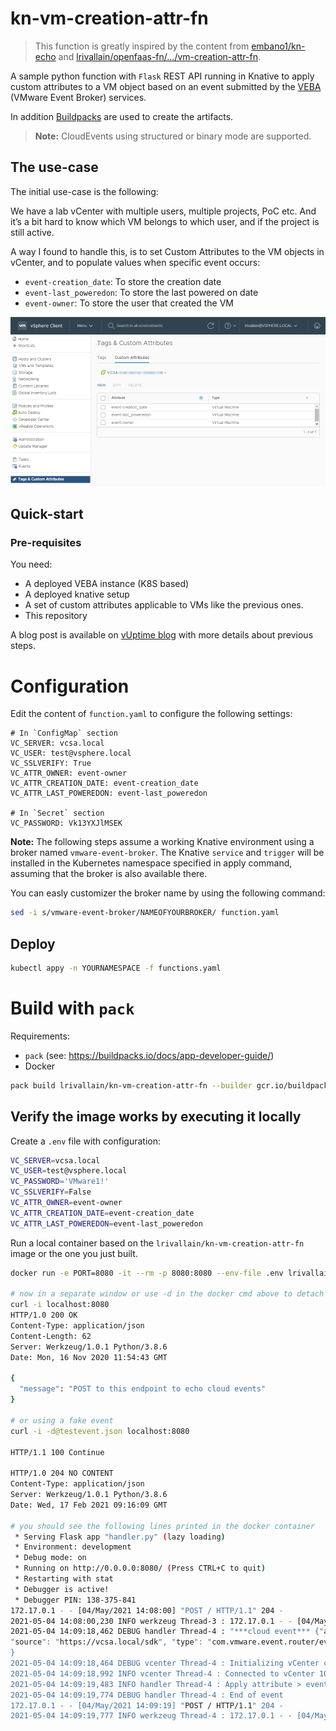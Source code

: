 # kn-vm-creation-attr-fn

> This function is greatly inspired by the content from [embano1/kn-echo](https://github.com/embano1/kn-echo) and
> [lrivallain/openfaas-fn/.../vm-creation-attr-fn](https://github.com/lrivallain/openfaas-fn/tree/master/vm-creation-attr-fn).

A sample python function with `Flask` REST API running in Knative to apply custom
attributes to a VM object based on an event submitted by the
[VEBA](https://vmweventbroker.io/) (VMware Event Broker) services.

In addition [Buildpacks](https://buildpacks.io) are used to create the
artifacts.

> **Note:** CloudEvents using structured or binary mode are supported.

## The use-case

The initial use-case is the following:

We have a lab vCenter with multiple users, multiple projects, PoC etc. And it’s a bit hard to know which VM belongs to which user, and if the project is still active.

A way I found to handle this, is to set Custom Attributes to the VM objects in vCenter, and to populate values when specific event occurs:

* `event-creation_date`: To store the creation date
* `event-last_poweredon`: To store the last powered on date
* `event-owner`: To store the user that created the VM

![Custom attributes](./images/custom_attributes.png)
## Quick-start

### Pre-requisites

You need:

* A deployed VEBA instance (K8S based)
* A deployed knative setup
* A set of custom attributes applicable to VMs like the previous ones.
* This repository

A blog post is available on [vUptime blog](TODO:) with more details about previous steps.

# Configuration

Edit the content of `function.yaml` to configure the following settings:

```
# In `ConfigMap` section
VC_SERVER: vcsa.local
VC_USER: test@vsphere.local
VC_SSLVERIFY: True
VC_ATTR_OWNER: event-owner
VC_ATTR_CREATION_DATE: event-creation_date
VC_ATTR_LAST_POWEREDON: event-last_poweredon

# In `Secret` section
VC_PASSWORD: Vk13YXJlMSEK
```

**Note:** The following steps assume a working Knative environment using a broker named
`vmware-event-broker`. The Knative `service` and `trigger` will be installed in the
Kubernetes namespace specified in apply command, assuming that the broker is also available
there.

You can easly customizer the broker name by using the following command:

```bash
sed -i s/vmware-event-broker/NAMEOFYOURBROKER/ function.yaml
```

## Deploy

```bash
kubectl appy -n YOURNAMESPACE -f functions.yaml
```

# Build with `pack`

Requirements:

- `pack` (see: https://buildpacks.io/docs/app-developer-guide/)
- Docker

```bash
pack build lrivallain/kn-vm-creation-attr-fn --builder gcr.io/buildpacks/builder:v1
```

## Verify the image works by executing it locally

Create a `.env` file with configuration:

```bash
VC_SERVER=vcsa.local
VC_USER=test@vsphere.local
VC_PASSWORD='VMware1!'
VC_SSLVERIFY=False
VC_ATTR_OWNER=event-owner
VC_ATTR_CREATION_DATE=event-creation_date
VC_ATTR_LAST_POWEREDON=event-last_poweredon
```

Run a local container based on the `lrivallain/kn-vm-creation-attr-fn` image or the one you just built.

```bash
docker run -e PORT=8080 -it --rm -p 8080:8080 --env-file .env lrivallain/kn-vm-creation-attr-fn:latest

# now in a separate window or use -d in the docker cmd above to detach
curl -i localhost:8080
HTTP/1.0 200 OK
Content-Type: application/json
Content-Length: 62
Server: Werkzeug/1.0.1 Python/3.8.6
Date: Mon, 16 Nov 2020 11:54:43 GMT

{
  "message": "POST to this endpoint to echo cloud events"
}

# or using a fake event
curl -i -d@testevent.json localhost:8080

HTTP/1.1 100 Continue

HTTP/1.0 204 NO CONTENT
Content-Type: application/json
Server: Werkzeug/1.0.1 Python/3.8.6
Date: Wed, 17 Feb 2021 09:16:09 GMT

# you should see the following lines printed in the docker container
 * Serving Flask app "handler.py" (lazy loading)
 * Environment: development
 * Debug mode: on
 * Running on http://0.0.0.0:8080/ (Press CTRL+C to quit)
 * Restarting with stat
 * Debugger is active!
 * Debugger PIN: 138-375-841
172.17.0.1 - - [04/May/2021 14:08:00] "POST / HTTP/1.1" 204 -
2021-05-04 14:08:00,230 INFO werkzeug Thread-3 : 172.17.0.1 - - [04/May/2021 14:08:00] "POST / HTTP/1.1" 204 -
2021-05-04 14:09:18,462 DEBUG handler Thread-4 : "***cloud event*** {"attributes": {"specversion": "1.0", "id": "42516969-218a-406f-9ccc-db387befc4bf", 
"source": "https://vcsa.local/sdk", "type": "com.vmware.event.router/event", "datacontenttype": "application/json", "subject": "DrsVmPoweredOnEvent", "time": "2021-05-04T07:33:33.773581268Z", "knativearrivaltime": "2021-05-04T07:33:33.772937393Z"}, "data": {"Key": 992270, "ChainId": 992267, "CreatedTime": "2021-05-04T07:33:32.759Z", "UserName": "VSPHERE.LOCAL\\test-user", "Datacenter": {"Name": "Datacenter", "Datacenter": {"Type": "Datacenter", "Value": "datacenter-21"}}, "ComputeResource": {"Name": "Cluster01", "ComputeResource": {"Type": "ClusterComputeResource", "Value": "domain-c84"}}, "Host": {"Name": "esxi1.local", "Host": {"Type": "HostSystem", "Value": "host-34"}}, "Vm": {"Name": "TestVM", "Vm": {"Type": "VirtualMachine", "Value": "vm-596"}}, "Ds": null, "Net": null, "Dvs": null, "FullFormattedMessage": "DRS powered On TestVM on esxi1.local in Datacenter", "ChangeTag": "", "Template": false}
}
2021-05-04 14:09:18,464 DEBUG vcenter Thread-4 : Initializing vCenter connection...
2021-05-04 14:09:18,992 INFO vcenter Thread-4 : Connected to vCenter 10.6.29.7
2021-05-04 14:09:19,483 INFO handler Thread-4 : Apply attribute > event-last_poweredon
2021-05-04 14:09:19,774 DEBUG handler Thread-4 : End of event
172.17.0.1 - - [04/May/2021 14:09:19] "POST / HTTP/1.1" 204 -
2021-05-04 14:09:19,777 INFO werkzeug Thread-4 : 172.17.0.1 - - [04/May/2021 14:09:19] "POST / HTTP/1.1" 204 -
```